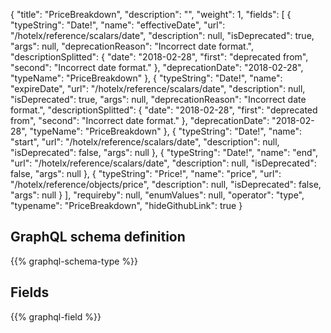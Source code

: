 {
  "title": "PriceBreakdown",
  "description": "",
  "weight": 1,
  "fields": [
    {
      "typeString": "Date!",
      "name": "effectiveDate",
      "url": "/hotelx/reference/scalars/date",
      "description": null,
      "isDeprecated": true,
      "args": null,
      "deprecationReason": "Incorrect date format.",
      "descriptionSplitted": {
        "date": "2018-02-28",
        "first": "deprecated from",
        "second": "Incorrect date format."
      },
      "deprecationDate": "2018-02-28",
      "typeName": "PriceBreakdown"
    },
    {
      "typeString": "Date!",
      "name": "expireDate",
      "url": "/hotelx/reference/scalars/date",
      "description": null,
      "isDeprecated": true,
      "args": null,
      "deprecationReason": "Incorrect date format.",
      "descriptionSplitted": {
        "date": "2018-02-28",
        "first": "deprecated from",
        "second": "Incorrect date format."
      },
      "deprecationDate": "2018-02-28",
      "typeName": "PriceBreakdown"
    },
    {
      "typeString": "Date!",
      "name": "start",
      "url": "/hotelx/reference/scalars/date",
      "description": null,
      "isDeprecated": false,
      "args": null
    },
    {
      "typeString": "Date!",
      "name": "end",
      "url": "/hotelx/reference/scalars/date",
      "description": null,
      "isDeprecated": false,
      "args": null
    },
    {
      "typeString": "Price!",
      "name": "price",
      "url": "/hotelx/reference/objects/price",
      "description": null,
      "isDeprecated": false,
      "args": null
    }
  ],
  "requireby": null,
  "enumValues": null,
  "operator": "type",
  "typename": "PriceBreakdown",
  "hideGithubLink": true
}
## GraphQL schema definition

{{% graphql-schema-type %}}

## Fields

{{% graphql-field %}}
